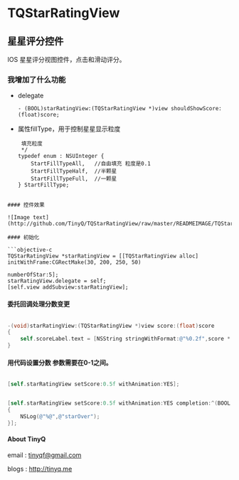 TQStarRatingView
================

## 星星评分控件

IOS 星星评分视图控件，点击和滑动评分。

### 我增加了什么功能

- delegate

    ```//可以用于设置星星范围控制
    - (BOOL)starRatingView:(TQStarRatingView *)view shouldShowScore:(float)score;
    ```
- 属性fillType，用于控制星星显示粒度

    ```/**
     填充粒度
     */
    typedef enum : NSUInteger {
        StartFillTypeAll,   //自由填充 粒度是0.1
        StartFillTypeHalf,  //半颗星
        StartFillTypeFull,  //一颗星
    } StartFillType;
```

#### 控件效果

![Image text](http://github.com/TinyQ/TQStarRatingView/raw/master/READMEIMAGE/TQStarRatingView.gif)

#### 初始化

```objective-c
TQStarRatingView *starRatingView = [[TQStarRatingView alloc] initWithFrame:CGRectMake(30, 200, 250, 50)
                                                                  numberOfStar:5];
starRatingView.delegate = self;
[self.view addSubview:starRatingView];
```
    
#### 委托回调处理分数变更

```objective-c

-(void)starRatingView:(TQStarRatingView *)view score:(float)score
{
 	self.scoreLabel.text = [NSString stringWithFormat:@"%0.2f",score * 10 ];
}

```
    
#### 用代码设置分数 参数需要在0-1之间。

```objective-c

[self.starRatingView setScore:0.5f withAnimation:YES];

``` 
    
```objective-c    

[self.starRatingView setScore:0.5f withAnimation:YES completion:^(BOOL finished)
{
    NSLog(@"%@",@"starOver");
}];

```  
  
####  About TinyQ

 email : <tinyqf@gmail.com>
 
 blogs : <http://tinyq.me>
 
 

